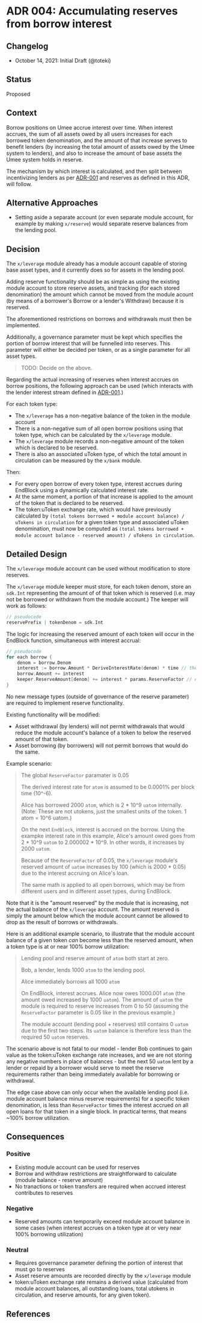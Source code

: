 # ADR 004: Accumulating reserves from borrow interest

## Changelog

- October 14, 2021: Initial Draft (@toteki)

## Status

Proposed

## Context

Borrow positions on Umee accrue interest over time.
When interest accrues, the sum of all assets owed by all users increases for each borrowed token denomination, and the amount of that increase serves to benefit lenders (by increasing the total amount of assets owed by the Umee system to lenders), and also to increase the amount of base assets the Umee system holds in reserve.

The mechanism by which interest is calculated, and then split between incentivizing lenders as per [ADR-001](./ADR-001-interest-stream.md) and reserves as defined in this ADR, will follow.

## Alternative Approaches

- Setting aside a separate account (or even separate module account, for example by making `x/reserve`) would separate reserve balances from the lending pool.

## Decision

The `x/leverage` module already has a module account capable of storing base asset types, and it currently does so for assets in the lending pool.

Adding reserve functionality should be as simple as using the existing module account to store reserve assets, and tracking (for each stored denomination) the amount which cannot be moved from the module acount (by means of a borrower's Borrow or a lender's Withdraw) because it is reserved.

The aforementioned restrictions on borrows and withdrawals must then be implemented.

Additionally, a governance parameter must be kept which specifies the portion of borrow interest that will be funnelled into reserves. This parameter will either be decided per token, or as a single parameter for all asset types.

> TODO: Decide on the above.

Regarding the actual increasing of reserves when interest accrues on borrow positions, the following approach can be used (which interacts with the lender interest stream defined in [ADR-001](./ADR-001-interest-stream.md).)

For each token type:

- The `x/leverage` has a non-negative balance of the token in the module account
- There is a non-negative sum of all open borrow positions using that token type, which can be calculated by the `x/leverage` module.
- The `x/leverage` module records a non-negative amount of the token which is declared to be reserved.
- There is also an associated uToken type, of which the total amount in circulation can be measured by the `x/bank` module.

Then:

- For every open borrow of every token type, interest accrues during EndBlock using a dynamically calculated interest rate.
- At the same moment, a portion of that increase is applied to the amount of the token that is declared to be reserved.
- The token:uToken exchange rate, which would have previously calculated by `(total tokens borrowed + module account balance) / uTokens in circulation` for a given token type and associated uToken denomination, must now be computed as `(total tokens borrowed + module account balance - reserved amount) / uTokens in circulation`.

## Detailed Design

The `x/leverage` module account can be used without modification to store reserves.

The `x/leverage` module keeper must store, for each token denom, store an `sdk.Int` representing the amount of of that token which is reserved (i.e. may not be borrowed or withdrawn from the module account.) The keeper will work as follows:

```go
// pseudocode
reservePrefix | tokenDenom = sdk.Int
```

The logic for increasing the reserved amount of each token will occur in the EndBlock function, simultaneous with interest accrual:

```go
// pseudocode
for each borrow {
    denom = borrow.Denom
    interest := borrow.Amount * DeriveInterestRate(denom) * time // the short time between blocks
    borrow.Amount += interest
    keeper.ReserveAmount[denom] += interest * params.ReserveFactor // e.g. 5% of interest goes to reserves
}
```

No new message types (outside of governance of the reserve parameter) are required to implement reserve functionality.

Existing functionality will be modified:

- Asset withdrawal (by lenders) will not permit withdrawals that would reduce the module account's balance of a token to below the reserved amount of that token.
- Asset borrowing (by borrowers) will not permit borrows that would do the same.

Example scenario:

> The global `ReserveFactor` paramater is 0.05
>
> The derived interest rate for `atom` is assumed to be 0.0001% per block time (10^-6).
>
> Alice has borrowed 2000 `atom`, which is 2 * 10^9 `uatom` internally. (Note: These are not utokens, just the smallest units of the token. 1 atom = 10^6 uatom.)
>
> On the next `EndBlock`, interest is accrued on the borrow. Using the exampke interest rate in this example, Alice's amount owed goes from 2 * 10^9 `uatom` to 2.000002 * 10^9. In other words, it increases by 2000 `uatom`.
>
> Because of the `ReserveFactor` of 0.05, the `x/leverage` module's reserved amount of `uatom` increases by 100 (which is 2000 * 0.05) due to the interest accruing on Alice's loan.
>
> The same math is applied to all open borrows, which may be from different users and in different asset types, during EndBlock.

Note that it is the "amount reserved" by the module that is increasing, not the actual balance of  the `x/leverage` account. The amount reserved is simply the amount below which the module account cannot be allowed to drop as the result of borrows or withdrawals.

Here is an additional example scenario, to illustrate that the module account balance of a given token _can_ become less than the reserved amount, when a token type is at or near 100% borrow utilization:

> Lending pool and reserve amount of `atom` both start at zero.
>
> Bob, a lender, lends 1000 `atom` to the lending pool.
>
> Alice immediately borrows all 1000 `atom`
>
> On EndBlock, interest accrues. Alice now owes 1000.001 `atom` (the amount owed increased by 1000 `uatom`). The amount of `uatom` the module is required to reserve increases from 0 to 50 (assuming the `ReserveFactor` parameter is 0.05 like in the previous example.)
>
> The module account (lending pool + reserves) still contains 0 `uatom` due to the first two steps. Its `uatom` balance is therefore less than the required 50 `uatom` reserves.

The scenario above is not fatal to our model - lender Bob continues to gain value as the token:uToken exchange rate increases, and we are not storing any negative numbers in place of balances - but the next 50 `uatom` lent by a lender or repaid by a borrower would serve to meet the reserve requirements rather than being immediately available for borrowing or withdrawal.

The edge case above can only occur when the available lending pool (i.e. module account balance minus reserve requirements) for a specific token denomination, is less than `ReserveFactor` times the interest accrued on all open loans for that token in a single block. In practical terms, that means ~100% borrow utilization.

## Consequences

### Positive

- Existing module account can be used for reserves
- Borrow and withdraw restrictions are straightforward to calculate (module balance - reserve amount)
- No tranactions or token transfers are required when accrued interest contributes to reserves

### Negative

- Reserved amounts can temporarily exceed module account balance in some cases (when interest accrues on a token type at or very near 100% borrowing utilization)

### Neutral

- Requires governance parameter defining the portion of interest that must go to reserves
- Asset reserve amounts are recorded directly by the `x/leverage` module
- token:uToken exchange rate remains a derived value (calculated from module account balances, all outstanding loans, total utokens in circulation, and reserve amounts, for any given token).

## References
